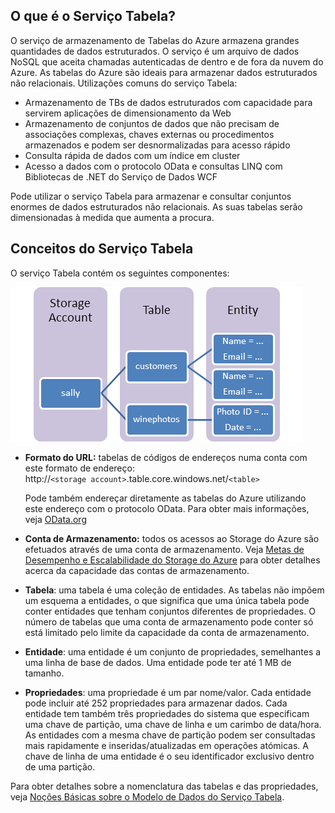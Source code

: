 ## O que é o Serviço Tabela?

O serviço de armazenamento de Tabelas do Azure armazena grandes quantidades de dados estruturados. O serviço é um arquivo de dados NoSQL que aceita chamadas autenticadas de dentro e de fora da nuvem do Azure. As tabelas do Azure são ideais para armazenar dados estruturados não relacionais. Utilizações comuns do serviço Tabela:

-   Armazenamento de TBs de dados estruturados com capacidade para servirem aplicações de dimensionamento da Web
-   Armazenamento de conjuntos de dados que não precisam de associações complexas, chaves externas ou procedimentos armazenados e podem ser desnormalizadas para acesso rápido
-   Consulta rápida de dados com um índice em cluster
-   Acesso a dados com o protocolo OData e consultas LINQ com Bibliotecas de .NET do Serviço de Dados WCF

Pode utilizar o serviço Tabela para armazenar e consultar conjuntos enormes de dados estruturados não relacionais. As suas tabelas serão dimensionadas à medida que aumenta a procura.

## Conceitos do Serviço Tabela

O serviço Tabela contém os seguintes componentes:

![Table1][Table1]

-   **Formato do URL:** tabelas de códigos de endereços numa conta com este formato de endereço:   
    http://`<storage account>`.table.core.windows.net/`<table>`  
      
    Pode também endereçar diretamente as tabelas do Azure utilizando este endereço com o protocolo OData. Para obter mais informações, veja [OData.org][]

-   **Conta de Armazenamento:** todos os acessos ao Storage do Azure são efetuados através de uma conta de armazenamento. Veja [Metas de Desempenho e Escalabilidade do Storage do Azure](storage-scalability-targets.md) para obter detalhes acerca da capacidade das contas de armazenamento.

-   **Tabela**: uma tabela é uma coleção de entidades. As tabelas não impõem um esquema a entidades, o que significa que uma única tabela pode conter entidades que tenham conjuntos diferentes de propriedades. O número de tabelas que uma conta de armazenamento pode conter só está limitado pelo limite da capacidade da conta de armazenamento.

-   **Entidade**: uma entidade é um conjunto de propriedades, semelhantes a uma linha de base de dados. Uma entidade pode ter até 1 MB de tamanho.

-   **Propriedades**: uma propriedade é um par nome/valor. Cada entidade pode incluir até 252 propriedades para armazenar dados. Cada entidade tem também três propriedades do sistema que especificam uma chave de partição, uma chave de linha e um carimbo de data/hora. As entidades com a mesma chave de partição podem ser consultadas mais rapidamente e inseridas/atualizadas em operações atómicas. A chave de linha de uma entidade é o seu identificador exclusivo dentro de uma partição.

Para obter detalhes sobre a nomenclatura das tabelas e das propriedades, veja [Noções Básicas sobre o Modelo de Dados do Serviço Tabela](https://msdn.microsoft.com/library/azure/dd179338.aspx).
  
  [Table1]: ./media/storage-table-concepts-include/table1.png
  [OData.org]: http://www.odata.org/



<!--HONumber=Jun16_HO2-->


